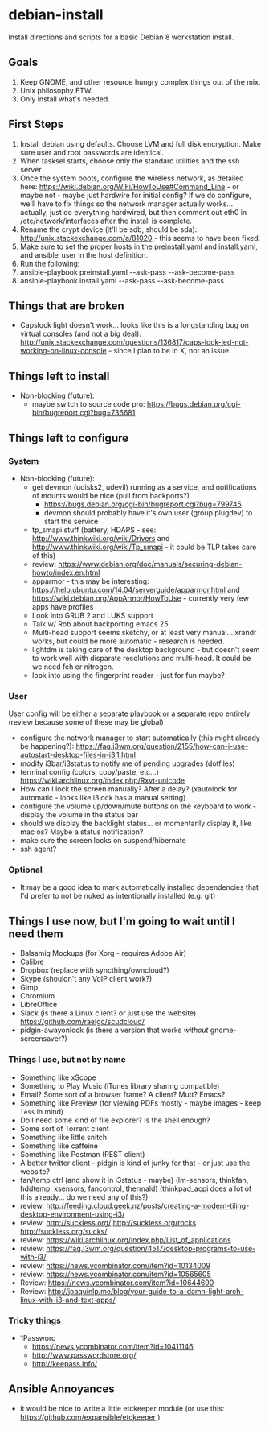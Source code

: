 debian-install
==============

Install directions and scripts for a basic Debian 8 workstation install.

Goals
-----

1. Keep GNOME, and other resource hungry complex things out of the mix.
2. Unix philosophy FTW.
3. Only install what's needed.

First Steps
-----------

1. Install debian using defaults. Choose LVM and full disk encryption. Make sure user and root passwords are identical.
2. When tasksel starts, choose only the standard utilities and the ssh server
3. Once the system boots, configure the wireless network, as detailed here: https://wiki.debian.org/WiFi/HowToUse#Command_Line - or maybe not - maybe just hardwire for initial config? If we do configure, we'll have to fix things so the network manager actually works... actually, just do everything hardwired, but then comment out eth0 in /etc/network/interfaces after the install is complete.
4. Rename the crypt device (it'll be sdb, should be sda): http://unix.stackexchange.com/a/81020 - this seems to have been fixed.
5. Make sure to set the proper hosts in the preinstall.yaml and install.yaml, and ansible_user in the host definition.
6. Run the following:
  1. ansible-playbook preinstall.yaml --ask-pass --ask-become-pass
  2. ansible-playbook install.yaml --ask-pass --ask-become-pass

Things that are broken
----------------------

* Capslock light doesn't work... looks like this is a longstanding bug on virtual consoles (and not a big deal): http://unix.stackexchange.com/questions/136817/caps-lock-led-not-working-on-linux-console - since I plan to be in X, not an issue

Things left to install
----------------------

* Non-blocking (future):
  * maybe switch to source code pro: https://bugs.debian.org/cgi-bin/bugreport.cgi?bug=736681

Things left to configure
------------------------

### System

* Non-blocking (future):
  * get devmon (udisks2, udevil) running as a service, and notifications of mounts would be nice (pull from backports?)
    * https://bugs.debian.org/cgi-bin/bugreport.cgi?bug=799745
    * devmon should probably have it's own user (group plugdev) to start the service
  * tp_smapi stuff (battery, HDAPS - see: http://www.thinkwiki.org/wiki/Drivers and http://www.thinkwiki.org/wiki/Tp_smapi - it could be TLP takes care of this)
  * review: https://www.debian.org/doc/manuals/securing-debian-howto/index.en.html
  * apparmor - this may be interesting: https://help.ubuntu.com/14.04/serverguide/apparmor.html and https://wiki.debian.org/AppArmor/HowToUse - currently very few apps have profiles
  * Look into GRUB 2 and LUKS support
  * Talk w/ Rob about backporting emacs 25
  * Multi-head support seems sketchy, or at least very manual... xrandr works, but could be more automatic - research is needed.
  * lightdm is taking care of the desktop background - but doesn't seem to work well with disparate resolutions and multi-head. It could be we need feh or nitrogen.
  * look into using the fingerprint reader - just for fun maybe?

### User

User config will be either a separate playbook or a separate repo entirely (review because some of these may be global)

* configure the network manager to start automatically (this might already be happening?): https://faq.i3wm.org/question/2155/how-can-i-use-autostart-desktop-files-in-i3.1.html
* modify i3bar/i3status to notify me of pending upgrades (dotfiles)
* terminal config (colors, copy/paste, etc...) https://wiki.archlinux.org/index.php/Rxvt-unicode
* How can I lock the screen manually? After a delay? (xautolock for automatic - looks like i3lock has a manual setting)
* configure the volume up/down/mute buttons on the keyboard to work - display the volume in the status bar
* should we display the backlight status... or momentarily display it, like mac os? Maybe a status notification?
* make sure the screen locks on suspend/hibernate
* ssh agent?

### Optional

* It may be a good idea to mark automatically installed dependencies that I'd prefer to not be nuked as intentionally installed (e.g. git)

Things I use now, but I'm going to wait until I need them
---------------------------------------------------------

* Balsamiq Mockups (for Xorg - requires Adobe Air)
* Calibre
* Dropbox (replace with syncthing/owncloud?)
* Skype (shouldn't any VoIP client work?)
* Gimp
* Chromium
* LibreOffice
* Slack (is there a Linux client? or just use the website) https://github.com/raelgc/scudcloud/
* pidgin-awayonlock (is there a version that works *without* gnome-screensaver?)

### Things I use, but not by name

* Something like xScope
* Something to Play Music (iTunes library sharing compatible)
* Email? Some sort of a browser frame? A client? Mutt? Emacs?
* Something like Preview (for viewing PDFs mostly - maybe images - keep `less` in mind)
* Do I need some kind of file explorer? Is the shell enough?
* Some sort of Torrent client
* Something like little snitch
* Something like caffeine
* Something like Postman (REST client)
* A better twitter client - pidgin is kind of junky for that - or just use the website?
* fan/temp ctrl (and show it in i3status - maybe) (lm-sensors, thinkfan, hddtemp, xsensors, fancontrol, thermald) (thinkpad_acpi does a lot of this already... do we need any of this?)
* review: http://feeding.cloud.geek.nz/posts/creating-a-modern-tiling-desktop-environment-using-i3/
* review: http://suckless.org/ http://suckless.org/rocks http://suckless.org/sucks/
* review: https://wiki.archlinux.org/index.php/List_of_applications
* review: https://faq.i3wm.org/question/4517/desktop-programs-to-use-with-i3/
* review: https://news.ycombinator.com/item?id=10134009
* review: https://news.ycombinator.com/item?id=10565605
* Review: https://news.ycombinator.com/item?id=10644690
* Review: http://joaquinlp.me/blog/your-guide-to-a-damn-light-arch-linux-with-i3-and-text-apps/

### Tricky things

* 1Password
  * https://news.ycombinator.com/item?id=10411146
  * http://www.passwordstore.org/
  * http://keepass.info/

Ansible Annoyances
------------------

* it would be nice to write a little etckeeper module (or use this: https://github.com/expansible/etckeeper )
